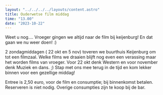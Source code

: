 ```yaml
---
layout: "../../../../layouts/content.astro"
title: Ouderwetse film middag
time: "13.00"
date: "2023-10-22"
---
```


Weet u nog....
Vroeger gingen we altijd naar de film bij keijenburg!
En dat gaan we nu weer doen! :)

2 zondagmiddagen  ( 22 okt en 5 nov) toveren we buurthuis Keijenburg om tot een filmzaal.
Welke films we draaien blijft nog even een verassing maar het worden films van vroeger.
Voor 22 okt denk Western en voor november denk Muziek en dans. ;) 
Stap met ons mee terug in de tijd en kom lekker binnen voor een gezellige middag!

Entree is 2,50 euro, voor de film en consumptie; bij binnenkomst betalen. Reserveren is niet nodig.
Overige consumpties zijn te koop bij de bar.
